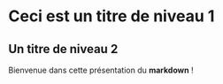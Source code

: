 # Ceci est un titre de niveau 1
## Un titre de niveau 2

Bienvenue dans cette présentation du **markdown** !